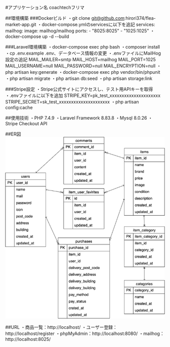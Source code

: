 #アプリケーション名
coachtechフリマ

##環境構築
###Dockerビルド
・git clone git@github.com:hirori374/flea-market-app.git
・docker-compose.ymlのservicesに以下を追記
  services:
    mailhog:
      image: mailhog/mailhog
      ports:
        - "8025:8025"
        - "1025:1025"
・docker-compose up -d --build

###Laravel環境構築
・docker-compose exec php bash
・composer install
・cp .env.example .env、データベース情報の変更
・.envファイルにMailHog設定の追記
  MAIL_MAILER=smtp
  MAIL_HOST=mailhog
  MAIL_PORT=1025
  MAIL_USERNAME=null
  MAIL_PASSWORD=null
  MAIL_ENCRYPTION=null
・php artisan key:generate
・docker-compose exec php vendor/bin/phpunit
・php artisan migrate
・php artisan db:seed
・php artisan storage:link

###Stripe設定
・Stripe公式サイトにアクセスし、テスト用APIキーを取得
・.envファイルに以下を追加
STRIPE_KEY=pk_test_xxxxxxxxxxxxxxxxxxxxx
STRIPE_SECRET=sk_test_xxxxxxxxxxxxxxxxxxxxx
・php artisan config:cache

##使用技術 
・PHP 7.4.9 
・Laravel Framework 8.83.8 
・Mysql 8.0.26
・Stripe Checkout API

##ER図
![Alt text](/src/ER.png)

##URL 
・商品一覧：http://localhost/
・ユーザー登録：http://localhost/register
・phpMyAdmin：http://localhost:8080/
・mailhog：http://localhost:8025/

